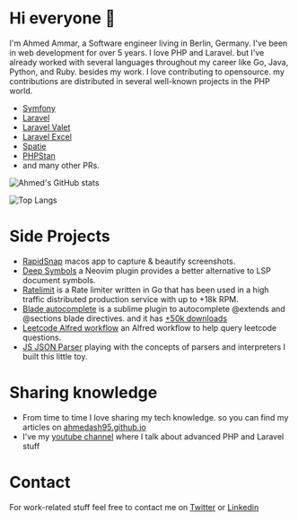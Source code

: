 # Hi everyone 👋
I'm Ahmed Ammar, a Software engineer living in Berlin, Germany. I've been in web development for over 5 years. I love PHP and Laravel. but I've already worked with several languages throughout my career like Go, Java, Python, and Ruby. besides my work. I love contributing to opensource. my contributions are distributed in several well-known projects in the PHP world. 
- [Symfony](https://github.com/symfony/symfony/pulls?q=is%3Apr+author%3Aahmedash95+archived%3Afalse+is%3Amerged+is%3Apublic+)
- [Laravel](https://github.com/laravel/framework/pulls?q=is%3Apr+author%3Aahmedash95+archived%3Afalse+is%3Amerged+is%3Apublic+)
- [Laravel Valet](https://github.com/laravel/valet/pull/874)
- [Laravel Excel](https://github.com/SpartnerNL/Laravel-Excel/pulls?q=is%3Apr+author%3Aahmedash95+archived%3Afalse+is%3Amerged+is%3Apublic+)
- [Spatie](https://github.com/pulls?q=is%3Amerged+is%3Apr+user%3Aspatie+archived%3Afalse+author%3Aahmedash95)
- [PHPStan](https://github.com/pulls?q=is%3Amerged+is%3Apr+user%3Aphpstan+archived%3Afalse+author%3Aahmedash95+)
- and many other PRs.

![Ahmed's GitHub stats](https://github-readme-stats.vercel.app/api?username=ahmedash95&show_icons=true)

![Top Langs](https://github-readme-stats.vercel.app/api/top-langs/?username=ahmedash95&layout=compact)

# Side Projects
- [RapidSnap](https://apps.apple.com/app/rapidsnap/id1662117950?src=github.com) macos app to capture & beautify screenshots.
- [Deep Symbols](https://github.com/ahmedash95/deep-symbols) a Neovim plugin provides a better alternative to LSP document symbols.
- [Ratelimit](https://github.com/ahmedash95/ratelimit) is a Rate limiter written in Go that has been used in a high traffic distributed production service with up to +18k RPM.
- [Blade autocomplete](https://github.com/ahmedash95/sublime-laravel-blade-autocomplete) is a sublime plugin to autocomplete @extends and @sections blade directives. and it has [+50k downloads](https://packagecontrol.io/packages/Laravel%20Blade%20AutoComplete)
- [Leetcode Alfred workflow](https://github.com/ahmedash95/leetcode-alfred-plugin) an Alfred workflow to help query leetcode questions.
- [JS JSON Parser](https://github.com/ahmedash95/js-json-parser) playing with the concepts of parsers and interpreters I built this little toy.

# Sharing knowledge
- From time to time I love sharing my tech knowledge. so you can find my articles on [ahmedash95.github.io](https://ahmedash95.github.io)
- I've my [youtube channel](https://youtube.com/ahmedash95) where I talk about advanced PHP and Laravel stuff

# Contact
For work-related stuff feel free to contact me on [Twitter](https://twitter.com/ahmedash95/) or [Linkedin](https://www.linkedin.com/in/ahmedash95/)
